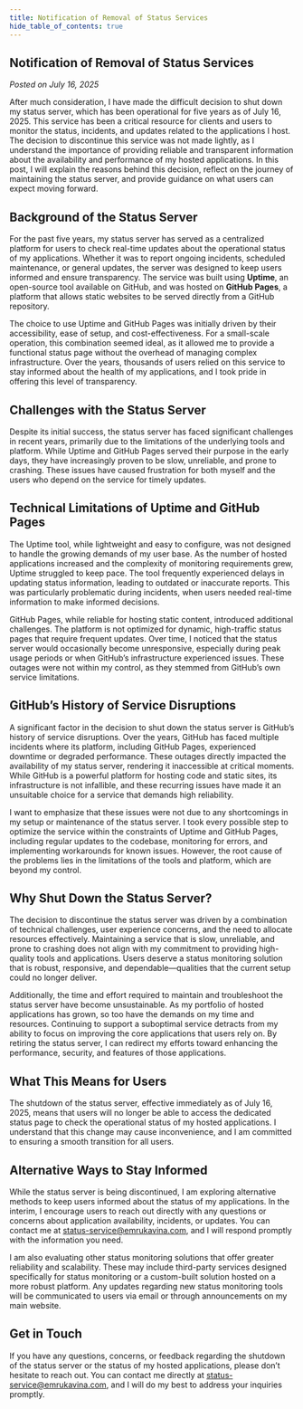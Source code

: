 ```yaml
---
title: Notification of Removal of Status Services
hide_table_of_contents: true
---
```


## Notification of Removal of Status Services

*Posted on July 16, 2025*

After much consideration, I have made the difficult decision to shut down my status server, which has been operational for five years as of July 16, 2025. This service has been a critical resource for clients and users to monitor the status, incidents, and updates related to the applications I host. The decision to discontinue this service was not made lightly, as I understand the importance of providing reliable and transparent information about the availability and performance of my hosted applications. In this post, I will explain the reasons behind this decision, reflect on the journey of maintaining the status server, and provide guidance on what users can expect moving forward.

## Background of the Status Server

For the past five years, my status server has served as a centralized platform for users to check real-time updates about the operational status of my applications. Whether it was to report ongoing incidents, scheduled maintenance, or general updates, the server was designed to keep users informed and ensure transparency. The service was built using **Uptime**, an open-source tool available on GitHub, and was hosted on **GitHub Pages**, a platform that allows static websites to be served directly from a GitHub repository.

The choice to use Uptime and GitHub Pages was initially driven by their accessibility, ease of setup, and cost-effectiveness. For a small-scale operation, this combination seemed ideal, as it allowed me to provide a functional status page without the overhead of managing complex infrastructure. Over the years, thousands of users relied on this service to stay informed about the health of my applications, and I took pride in offering this level of transparency.

## Challenges with the Status Server

Despite its initial success, the status server has faced significant challenges in recent years, primarily due to the limitations of the underlying tools and platform. While Uptime and GitHub Pages served their purpose in the early days, they have increasingly proven to be slow, unreliable, and prone to crashing. These issues have caused frustration for both myself and the users who depend on the service for timely updates.

## Technical Limitations of Uptime and GitHub Pages

The Uptime tool, while lightweight and easy to configure, was not designed to handle the growing demands of my user base. As the number of hosted applications increased and the complexity of monitoring requirements grew, Uptime struggled to keep pace. The tool frequently experienced delays in updating status information, leading to outdated or inaccurate reports. This was particularly problematic during incidents, when users needed real-time information to make informed decisions.

GitHub Pages, while reliable for hosting static content, introduced additional challenges. The platform is not optimized for dynamic, high-traffic status pages that require frequent updates. Over time, I noticed that the status server would occasionally become unresponsive, especially during peak usage periods or when GitHub’s infrastructure experienced issues. These outages were not within my control, as they stemmed from GitHub’s own service limitations.

## GitHub’s History of Service Disruptions

A significant factor in the decision to shut down the status server is GitHub’s history of service disruptions. Over the years, GitHub has faced multiple incidents where its platform, including GitHub Pages, experienced downtime or degraded performance. These outages directly impacted the availability of my status server, rendering it inaccessible at critical moments. While GitHub is a powerful platform for hosting code and static sites, its infrastructure is not infallible, and these recurring issues have made it an unsuitable choice for a service that demands high reliability.

I want to emphasize that these issues were not due to any shortcomings in my setup or maintenance of the status server. I took every possible step to optimize the service within the constraints of Uptime and GitHub Pages, including regular updates to the codebase, monitoring for errors, and implementing workarounds for known issues. However, the root cause of the problems lies in the limitations of the tools and platform, which are beyond my control.

## Why Shut Down the Status Server?

The decision to discontinue the status server was driven by a combination of technical challenges, user experience concerns, and the need to allocate resources effectively. Maintaining a service that is slow, unreliable, and prone to crashing does not align with my commitment to providing high-quality tools and applications. Users deserve a status monitoring solution that is robust, responsive, and dependable—qualities that the current setup could no longer deliver.

Additionally, the time and effort required to maintain and troubleshoot the status server have become unsustainable. As my portfolio of hosted applications has grown, so too have the demands on my time and resources. Continuing to support a suboptimal service detracts from my ability to focus on improving the core applications that users rely on. By retiring the status server, I can redirect my efforts toward enhancing the performance, security, and features of those applications.

## What This Means for Users

The shutdown of the status server, effective immediately as of July 16, 2025, means that users will no longer be able to access the dedicated status page to check the operational status of my hosted applications. I understand that this change may cause inconvenience, and I am committed to ensuring a smooth transition for all users.

## Alternative Ways to Stay Informed

While the status server is being discontinued, I am exploring alternative methods to keep users informed about the status of my applications. In the interim, I encourage users to reach out directly with any questions or concerns about application availability, incidents, or updates. You can contact me at status-service@emrukavina.com, and I will respond promptly with the information you need.

I am also evaluating other status monitoring solutions that offer greater reliability and scalability. These may include third-party services designed specifically for status monitoring or a custom-built solution hosted on a more robust platform. Any updates regarding new status monitoring tools will be communicated to users via email or through announcements on my main website.

## Get in Touch
If you have any questions, concerns, or feedback regarding the shutdown of the status server or the status of my hosted applications, please don’t hesitate to reach out. You can contact me directly at status-service@emrukavina.com, and I will do my best to address your inquiries promptly.